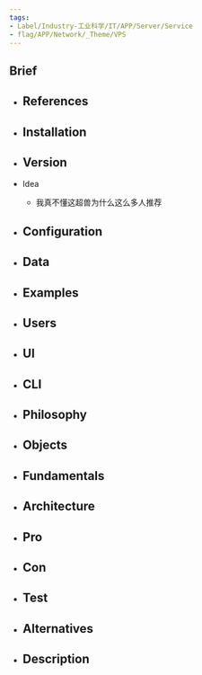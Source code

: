 ```yaml
---
tags:
- Label/Industry-工业科学/IT/APP/Server/Service
- flag/APP/Network/_Theme/VPS
---
```


## Brief

- References
    - 

- Installation
    - 

- Version
    - 

- Idea
    - 我真不懂这超兽为什么这么多人推荐

- Configuration
    - 

- Data
    - 

- Examples
    - 

- Users
    - 

- UI
    - 

- CLI
    - 

- Philosophy
    - 

- Objects
    - 

- Fundamentals
    - 

- Architecture
    - 

- Pro
    - 

- Con
    - 

- Test
    - 

- Alternatives
    - 

- Description
    - 
